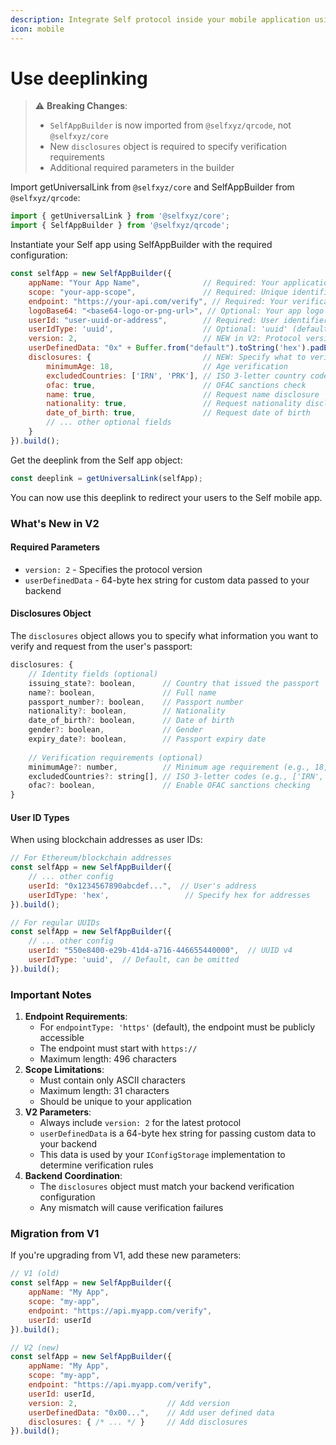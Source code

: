```yaml
---
description: Integrate Self protocol inside your mobile application using Deeplinking
icon: mobile
---
```


# Use deeplinking



> ⚠️ **Breaking Changes**:
>
> * `SelfAppBuilder` is now imported from `@selfxyz/qrcode`, not `@selfxyz/core`
> * New `disclosures` object is required to specify verification requirements
> * Additional required parameters in the builder

Import getUniversalLink from `@selfxyz/core` and SelfAppBuilder from `@selfxyz/qrcode`:

```javascript
import { getUniversalLink } from '@selfxyz/core';
import { SelfAppBuilder } from '@selfxyz/qrcode';
```

Instantiate your Self app using SelfAppBuilder with the required configuration:

```javascript
const selfApp = new SelfAppBuilder({
    appName: "Your App Name",              // Required: Your application name
    scope: "your-app-scope",               // Required: Unique identifier for your app (max 31 chars)
    endpoint: "https://your-api.com/verify", // Required: Your verification endpoint
    logoBase64: "<base64-logo-or-png-url>", // Optional: Your app logo
    userId: "user-uuid-or-address",        // Required: User identifier
    userIdType: 'uuid',                    // Optional: 'uuid' (default) or 'hex' for addresses
    version: 2,                            // NEW in V2: Protocol version
    userDefinedData: "0x" + Buffer.from("default").toString('hex').padEnd(128, '0'), // NEW in V2
    disclosures: {                         // NEW: Specify what to verify
        minimumAge: 18,                    // Age verification
        excludedCountries: ['IRN', 'PRK'], // ISO 3-letter country codes to exclude
        ofac: true,                        // OFAC sanctions check
        name: true,                        // Request name disclosure
        nationality: true,                 // Request nationality disclosure
        date_of_birth: true,               // Request date of birth
        // ... other optional fields
    }
}).build();
```

Get the deeplink from the Self app object:

```javascript
const deeplink = getUniversalLink(selfApp);
```

You can now use this deeplink to redirect your users to the Self mobile app.

### What's New in V2

#### Required Parameters

* `version: 2` - Specifies the protocol version
* `userDefinedData` - 64-byte hex string for custom data passed to your backend

#### Disclosures Object

The `disclosures` object allows you to specify what information you want to verify and request from the user's passport:

```javascript
disclosures: {
    // Identity fields (optional)
    issuing_state?: boolean,      // Country that issued the passport
    name?: boolean,               // Full name
    passport_number?: boolean,    // Passport number
    nationality?: boolean,        // Nationality
    date_of_birth?: boolean,      // Date of birth
    gender?: boolean,             // Gender
    expiry_date?: boolean,        // Passport expiry date
    
    // Verification requirements (optional)
    minimumAge?: number,          // Minimum age requirement (e.g., 18, 21)
    excludedCountries?: string[], // ISO 3-letter codes (e.g., ['IRN', 'PRK'])
    ofac?: boolean,               // Enable OFAC sanctions checking
}
```

#### User ID Types

When using blockchain addresses as user IDs:

```javascript
// For Ethereum/blockchain addresses
const selfApp = new SelfAppBuilder({
    // ... other config
    userId: "0x1234567890abcdef...",  // User's address
    userIdType: 'hex',                 // Specify hex for addresses
}).build();

// For regular UUIDs
const selfApp = new SelfAppBuilder({
    // ... other config
    userId: "550e8400-e29b-41d4-a716-446655440000",  // UUID v4
    userIdType: 'uuid',  // Default, can be omitted
}).build();
```

### Important Notes

1. **Endpoint Requirements**:
   * For `endpointType: 'https'` (default), the endpoint must be publicly accessible
   * The endpoint must start with `https://`
   * Maximum length: 496 characters
2. **Scope Limitations**:
   * Must contain only ASCII characters
   * Maximum length: 31 characters
   * Should be unique to your application
3. **V2 Parameters**:
   * Always include `version: 2` for the latest protocol
   * `userDefinedData` is a 64-byte hex string for passing custom data to your backend
   * This data is used by your `IConfigStorage` implementation to determine verification rules
4. **Backend Coordination**:
   * The `disclosures` object must match your backend verification configuration
   * Any mismatch will cause verification failures

### Migration from V1

If you're upgrading from V1, add these new parameters:

```javascript
// V1 (old)
const selfApp = new SelfAppBuilder({
    appName: "My App",
    scope: "my-app",
    endpoint: "https://api.myapp.com/verify",
    userId: userId
}).build();

// V2 (new)
const selfApp = new SelfAppBuilder({
    appName: "My App",
    scope: "my-app", 
    endpoint: "https://api.myapp.com/verify",
    userId: userId,
    version: 2,                    // Add version
    userDefinedData: "0x00...",    // Add user defined data
    disclosures: { /* ... */ }     // Add disclosures
}).build();
```

